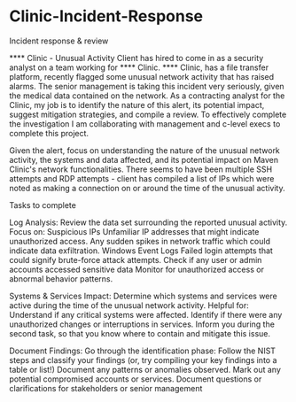 # Clinic-Incident-Response
Incident response &amp; review

**** Clinic - Unusual Activity
Client has hired to come in as a security analyst on a team working for **** Clinic. **** Clinic, has a file transfer platform, recently flagged some unusual network activity that has raised alarms. The senior management is taking this incident very seriously, given the medical data contained on the network. As a contracting analyst for the Clinic, my job is to identify the nature of this alert, its potential impact, suggest mitigation strategies, and compile a review. To effectively complete the investigation I am collaborating with management and c-level execs to complete this project.

Given the alert, focus on understanding the nature of the unusual network activity, the systems and data affected, and its potential impact on Maven Clinic's network functionalities. There seems to have been multiple SSH attempts and RDP attempts - client has compiled a list of IPs which were noted as making a connection on or around the time of the unusual activity.

Tasks to complete

Log Analysis: Review the data set surrounding the reported unusual activity. Focus on:
Suspicious IPs
Unfamiliar IP addresses that might indicate unauthorized access.
Any sudden spikes in network traffic which could indicate data exfiltration.
Windows Event Logs
Failed login attempts that could signify brute-force attack attempts.
Check if any user or admin accounts accessed sensitive data 
Monitor for unauthorized access or abnormal behavior patterns.

Systems & Services Impact: Determine which systems and services were active during the time of the unusual network activity. Helpful for:
Understand if any critical systems were affected.
Identify if there were any unauthorized changes or interruptions in services.
Inform you during the second task, so that you know where to contain and mitigate this issue.

Document Findings: Go through the identification phase:
Follow the NIST steps and classify your findings (or, try compiling your key findings into a table or list!)
Document any patterns or anomalies observed.
Mark out any potential compromised accounts or services.
Document questions or clarifications for stakeholders or senior management
